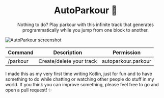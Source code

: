 <h1 align="center">AutoParkour 🏃</h1>

<p align="center">
  Nothing to do? Play parkour with this infinite track that generates programmatically while you jump from one block to another.
</p>

![AutoParkour screenshot](screenshot.gif)

| Command  | Description              | Permission          |
|----------|--------------------------|---------------------|
| /parkour | Create/delete your track | autoparkour.parkour |

I made this as my very first time writing Kotlin, just for fun and to have something to do while chatting or watching other people do stuff in my world. If you think you can improve something, please feel free to go and open a pull request! ✨